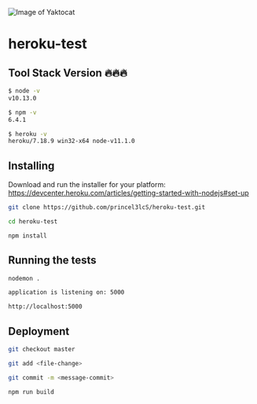 ![Image of Yaktocat](https://octodex.github.com/images/mummytocat.gif)
# heroku-test

## Tool Stack Version :fire::fire::fire:
```bash
$ node -v
v10.13.0

$ npm -v
6.4.1

$ heroku -v
heroku/7.18.9 win32-x64 node-v11.1.0
```

## Installing
Download and run the installer for your platform: https://devcenter.heroku.com/articles/getting-started-with-nodejs#set-up

```bash
git clone https://github.com/princel3lcS/heroku-test.git

cd heroku-test

npm install

```

## Running the tests
```bash
nodemon .

application is listening on: 5000

http://localhost:5000
```

## Deployment
```bash
git checkout master

git add <file-change>

git commit -m <message-commit>

npm run build
```

